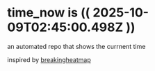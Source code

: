 # time_now is (( 2025-10-09T02:45:00.498Z ))

an automated repo that shows the currnent time

inspired by [breakingheatmap](https://github.com/breakingheatmap/breakingheatmap)